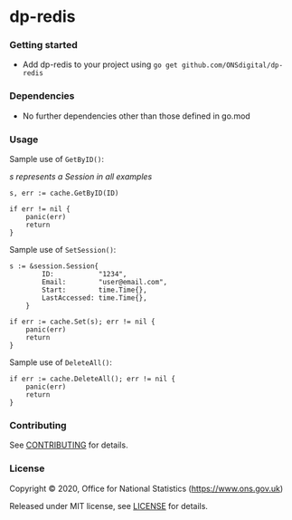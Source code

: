 dp-redis
================

### Getting started
- Add dp-redis to your project using `go get github.com/ONSdigital/dp-redis`

### Dependencies
- No further dependencies other than those defined in go.mod

### Usage
Sample use of `GetByID()`:

*s represents a Session in all examples*

```
s, err := cache.GetByID(ID)

if err != nil {
    panic(err)
    return
}
```

Sample use of `SetSession()`:

```
s := &session.Session{
        ID:           "1234",
        Email:        "user@email.com",
        Start:        time.Time{},
        LastAccessed: time.Time{}, 
    }

if err := cache.Set(s); err != nil {
    panic(err)
	return
}
```

Sample use of `DeleteAll()`:

```
if err := cache.DeleteAll(); err != nil {
    panic(err)
    return
}
```

### Contributing

See [CONTRIBUTING](CONTRIBUTING.md) for details.

### License

Copyright © 2020, Office for National Statistics (https://www.ons.gov.uk)

Released under MIT license, see [LICENSE](LICENSE.md) for details.
